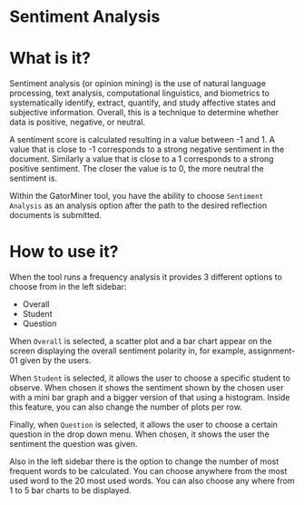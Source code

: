 # Sentiment Analysis

# What is it?

Sentiment analysis (or opinion mining) is the use of natural language processing, text analysis, computational linguistics, and biometrics to systematically identify, extract, quantify, and study affective states and subjective information. Overall,
this is a technique to determine whether data is positive, negative, or neutral.

A sentiment score is calculated resulting in a value between -1 and 1. A value that is close to -1 corresponds to a strong negative sentiment in the document. Similarly a value that is close to a 1 corresponds to a strong positive sentiment. The closer the value is to 0, the more neutral the sentiment is.

Within the GatorMiner tool, you have the ability to choose `Sentiment Analysis` as an analysis option after the path to the desired reflection documents is submitted.

# How to use it?

When the tool runs a frequency analysis it provides 3 different options to choose from in the left sidebar:

- Overall
- Student
- Question

When `Overall` is selected, a scatter plot and a bar chart appear on the screen displaying the overall sentiment polarity in, for example, assignment-01 given by the users.

When `Student` is selected, it allows the user to choose a specific student to observe. When chosen it shows the sentiment shown by the chosen user with a mini bar graph and a bigger version of that using a histogram. Inside this feature, you can also change the number of plots per row.

Finally, when `Question` is selected, it allows the user to choose a certain question in the drop down menu. When chosen, it shows the user the sentiment the question was given.

Also in the left sidebar there is the option to change the number of most frequent words to be calculated. You can choose anywhere from the most used word to the 20 most used words. You can also choose any where from 1 to 5 bar charts to be displayed.
